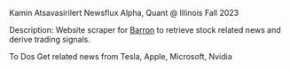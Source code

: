 
Kamin Atsavasirilert
Newsflux Alpha, Quant @ Illinois
Fall 2023

Description:
Website scraper for [Barron](https://www.barrons.com/) to retrieve stock related news and derive trading signals.

To Dos
Get related news from Tesla, Apple, Microsoft, Nvidia